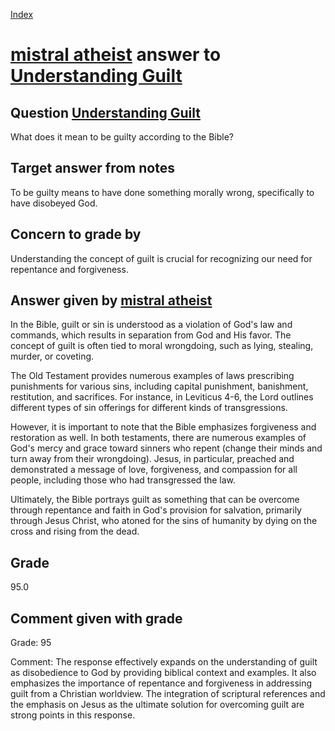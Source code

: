 
[Index](../../index.md)
# [mistral atheist](../../answering_models/mistral_atheist.md) answer to [Understanding Guilt](../../questions/Understanding_Guilt.md)

## Question [Understanding Guilt](../../questions/Understanding_Guilt.md)
What does it mean to be guilty according to the Bible?

## Target answer from notes
To be guilty means to have done something morally wrong, specifically to have disobeyed God.

## Concern to grade by
Understanding the concept of guilt is crucial for recognizing our need for repentance and forgiveness.

## Answer given by [mistral atheist](../../answering_models/mistral_atheist.md)
 In the Bible, guilt or sin is understood as a violation of God's law and commands, which results in separation from God and His favor. The concept of guilt is often tied to moral wrongdoing, such as lying, stealing, murder, or coveting.

The Old Testament provides numerous examples of laws prescribing punishments for various sins, including capital punishment, banishment, restitution, and sacrifices. For instance, in Leviticus 4-6, the Lord outlines different types of sin offerings for different kinds of transgressions.

However, it is important to note that the Bible emphasizes forgiveness and restoration as well. In both testaments, there are numerous examples of God's mercy and grace toward sinners who repent (change their minds and turn away from their wrongdoing). Jesus, in particular, preached and demonstrated a message of love, forgiveness, and compassion for all people, including those who had transgressed the law.

Ultimately, the Bible portrays guilt as something that can be overcome through repentance and faith in God's provision for salvation, primarily through Jesus Christ, who atoned for the sins of humanity by dying on the cross and rising from the dead.

## Grade
95.0

## Comment given with grade
Grade: 95

Comment: The response effectively expands on the understanding of guilt as disobedience to God by providing biblical context and examples. It also emphasizes the importance of repentance and forgiveness in addressing guilt from a Christian worldview. The integration of scriptural references and the emphasis on Jesus as the ultimate solution for overcoming guilt are strong points in this response.
